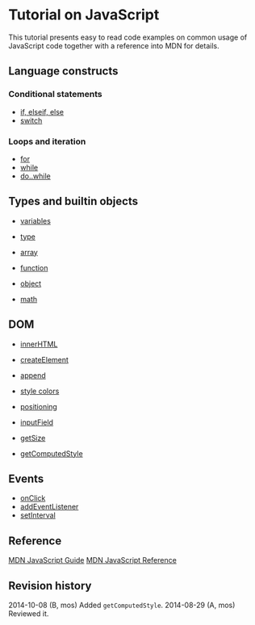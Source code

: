 Tutorial on JavaScript
==============================

This tutorial presents easy to read code examples on common usage of JavaScript code together with a reference into MDN for details.



Language constructs
------------------------------


### Conditional statements

* [if, elseif, else](if.md)
* [switch](switch.md)



### Loops and iteration

* [for](for.md)
* [while](while.md)
* [do..while](do-while.md)



Types and builtin objects
------------------------------

* [variables](variables.md)
* [type](type.md)
* [array](array.md)
* [function](function.md)
* [object](object.md)

* [math](math.md)



DOM
------------------------------

* [innerHTML](innerhtml.md)

* [createElement](create-element.md)
* [append](append.md)

* [style colors](style-colors.md)
* [positioning](positioning.md)
* [inputField](inputField.md)
* [getSize](getSize.md)
* [getComputedStyle](getComputedStyle.md)



Events
------------------------------

* [onClick](onclick.md)
* [addEventListener](addEventListener.md)
* [setInterval](setInterval.md)



Reference
------------------------------

[MDN JavaScript Guide](https://developer.mozilla.org/en-US/docs/Web/JavaScript/Guide)
[MDN JavaScript Reference](https://developer.mozilla.org/en-US/docs/Web/JavaScript/Reference)



Revision history
------------------------------

2014-10-08 (B, mos) Added `getComputedStyle`.
2014-08-29 (A, mos) Reviewed it.

